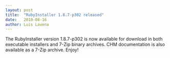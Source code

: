 ```yaml
---
layout: post
title:  "RubyInstaller 1.8.7-p302 released"
date:   2010-08-16
author: Luis Lavena
---
```

The RubyInstaller version 1.8.7-p302 is now available for download in both executable installers and 7-Zip binary archives. CHM documentation is also available as a 7-Zip archive. Enjoy!
